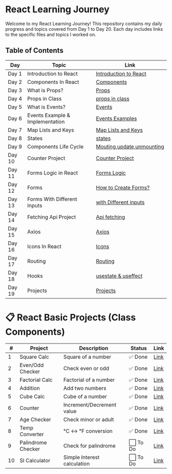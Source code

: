 # React Learning Journey

Welcome to my React Learning Journey! This repository contains my daily progress and topics covered from Day 1 to Day 20. Each day includes links to the specific files and topics I worked on.

## Table of Contents

| Day  | Topic                              | Link                                                                                          |
|------|------------------------------------|-----------------------------------------------------------------------------------------------|
| Day 1| Introduction to React              | [Introduction to React](https://github.com/kaif21-cmd/React_/blob/main/Introduction%20In%20React.md)                     |
| Day 2| Components In React                | [Components](https://github.com/kaif21-cmd/React_/blob/main/Components%20in%20React.md)               |
| Day 3| What is Props?                     | [Props ](https://github.com/kaif21-cmd/React_/blob/main/PROPS.MD)           
| Day 4| Props in Class                     | [props in class](https://github.com/kaif21-cmd/React_/blob/main/Accesing%20Props%20In%20Class.md)                   |
| Day 5| What is Events?                    | [Events](https://github.com/kaif21-cmd/React_/blob/main/Events.md)                       |
| Day 6| Events Example & Implementation    |[Events Examples](https://github.com/kaif21-cmd/React_/blob/main/Events._example%20.md)           |
| Day 7|  Map Lists and Keys                |[Map Lists and Keys](https://github.com/kaif21-cmd/React_/blob/main/Map.md)                             |
| Day 8| States                             | [states](https://github.com/kaif21-cmd/React_/blob/main/States%20in%20React.MD)                                             |
| Day 9| Components Life Cycle              | [Mouting,update,unmounting](https://github.com/kaif21-cmd/React_/blob/main/constructor.md)                     |
| Day 10| Counter Project                   | [Counter Project](https://github.com/kaif21-cmd/React_/blob/main/counterproject.md)   |
| Day 11| Forms Logic in React              | [Forms Logic](https://github.com/kaif21-cmd/React_/blob/main/Forms%20Logic.md)                   |
| Day 12| Forms                             | [How to Create Forms?](https://github.com/kaif21-cmd/React_/blob/main/FORMS.MD)                             |
| Day 13| Forms With Different Inputs       | [with Different inputs](https://github.com/kaif21-cmd/React_/blob/main/Form%20with%20Different%20Inputs.md)                         |
| Day 14| Fetching Api Project              | [Api fetching](https://github.com/kaif21-cmd/React_/blob/main/API%20APPLICATION.MD)                                       |
| Day 15| Axios                             | [Axios](https://github.com/kaif21-cmd/React_/blob/main/AXIOS.MD)                       |
| Day 16| Icons In React                    | [Icons](https://github.com/kaif21-cmd/React_/blob/main/icons.md)                     |
| Day 17| Routing                           | [Routing](https://github.com/kaif21-cmd/React_/blob/main/Routing.md)                             |
| Day 18| Hooks                             | [usestate & useffect](https://github.com/kaif21-cmd/React_/blob/main/HOOKs.md)                                             |
| Day 19| Projects                          | [Projects]()                                       |

# 📋 React Basic Projects (Class Components)
| #  | Project                | Description                      | Status   | Link |
|----|------------------------|----------------------------------|----------|------|
| 1  | Square Calc            | Square of a number               | ✅ Done  | [Link](https://github.com/kaif21-cmd/React_/blob/main/Even_Odd.md) |
| 2  | Even/Odd Checker       | Check even or odd                | ✅ Done  | [Link](https://github.com/kaif21-cmd/React_/blob/main/Even_Odd.md) |
| 3  | Factorial Calc         | Factorial of a number            | ✅ Done  | [Link](https://github.com/kaif21-cmd/React_/blob/main/factorial.md) |
| 4  | Addition               | Add two numbers                  | ✅ Done  | [Link](https://github.com/kaif21-cmd/React_/blob/main/addition.md) |
| 5  | Cube Calc              | Cube of a number                 | ✅ Done  | [Link](https://github.com/kaif21-cmd/React_/blob/main/cube.md) |
| 6  | Counter                | Increment/Decrement value        | ✅ Done  | [Link](https://github.com/kaif21-cmd/React_/blob/main/counterproject.md) |
| 7  | Age Checker            | Check minor or adult             | ✅ Done  | [Link](https://github.com/kaif21-cmd/React_/blob/main/agecheker.md) |
| 8  | Temp Converter         | °C ↔ °F conversion               | ✅ Done  | [Link](https://github.com/kaif21-cmd/React_/blob/main/temperatureConverter.md) |
| 9  | Palindrome Checker     | Check for palindrome             | ⬜ To Do | [Link](https://github.com/kaif21-cmd/React_/blob/main/palindromeChecker.md) |
| 10 | SI Calculator          | Simple Interest calculation      | ⬜ To Do | [Link](https://github.com/kaif21-cmd/React_/blob/main/simpleInterestCalc.md) |

